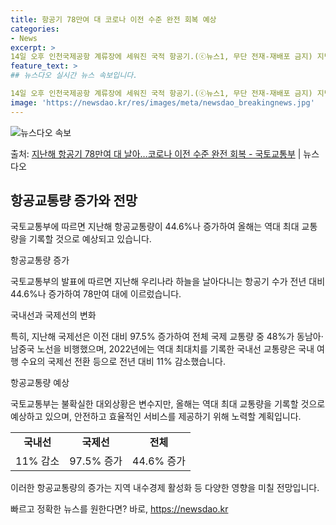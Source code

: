 ```yaml
---
title: 항공기 78만여 대 코로나 이전 수준 완전 회복 예상
categories:
- News
excerpt: >
14일 오후 인천국제공항 계류장에 세워진 국적 항공기.(ⓒ뉴스1, 무단 전재-재배포 금지) 지난해 우리나라 …
feature_text: >
## 뉴스다오 실시간 뉴스 속보입니다.

14일 오후 인천국제공항 계류장에 세워진 국적 항공기.(ⓒ뉴스1, 무단 전재-재배포 금지) 지난해 우리나라 …
image: 'https://newsdao.kr/res/images/meta/newsdao_breakingnews.jpg'
---
```


![뉴스다오 속보](https://newsdao.kr/res/images/meta/newsdao_breakingnews.jpg)

<p>출처: <a href="https://newsdao.kr/3036" rel="dofollow">지난해 항공기 78만여 대 날아…코로나 이전 수준 완전 회복 - 국토교통부</a> | 뉴스다오</p>

<h2 data-ke-size="size26">항공교통량 증가와 전망</h2>
국토교통부에 따르면 지난해 항공교통량이 44.6%나 증가하여 올해는 역대 최대 교통량을 기록할 것으로 예상되고 있습니다.

<p data-ke-size="size16">항공교통량 증가</p>
국토교통부의 발표에 따르면 지난해 우리나라 하늘을 날아다니는 항공기 수가 전년 대비 44.6%나 증가하여 78만여 대에 이르렀습니다.

<p data-ke-size="size16">국내선과 국제선의 변화</p>
특히, 지난해 국제선은 이전 대비 97.5% 증가하여 전체 국제 교통량 중 48%가 동남아·남중국 노선을 비행했으며, 2022년에는 역대 최대치를 기록한 국내선 교통량은 국내 여행 수요의 국제선 전환 등으로 전년 대비 11% 감소했습니다.

<p data-ke-size="size16">항공교통량 예상</p>
국토교통부는 불확실한 대외상황은 변수지만, 올해는 역대 최대 교통량을 기록할 것으로 예상하고 있으며, 안전하고 효율적인 서비스를 제공하기 위해 노력할 계획입니다.

<table>
	<tbody>
		<tr>
			<td style="text-align: center; height: 17px;"><b>국내선</b></td>
			<td style="text-align: center; height: 17px;"><b>국제선</b></td>
			<td style="text-align: center; height: 17px;"><b>전체</b></td>
		</tr>
		<tr>
			<td style="text-align: center; height: 17px;">11% 감소</td>
			<td style="text-align: center; height: 17px;">97.5% 증가</td>
			<td style="text-align: center; height: 17px;">44.6% 증가</td>
		</tr>
	</tbody>
</table>

이러한 항공교통량의 증가는 지역 내수경제 활성화 등 다양한 영향을 미칠 전망입니다. 

빠르고 정확한 뉴스를 원한다면? 바로, <a href="https://newsdao.kr" rel="dofollow">https://newsdao.kr</a>


    
